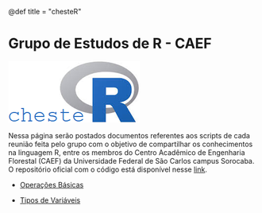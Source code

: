 @def title = "chesteR"

# Grupo de Estudos de R - CAEF

![](https://github.com/Gabrielforest/grupo_estudos_chesteR/blob/main/logo_chesteR.png?raw=true)

Nessa página serão postados documentos referentes aos scripts de cada reunião feita pelo grupo com o objetivo de compartilhar os conhecimentos na linguagem R, entre os membros do Centro Acadêmico de Engenharia Florestal (CAEF) da Universidade Federal de São Carlos campus Sorocaba. O repositório oficial com o código está disponível nesse [link](https://github.com/Gabrielforest/grupo_estudos_chesteR).

-   [Operações Básicas](/menu1/)

-   [Tipos de Variáveis](/menu2/)
